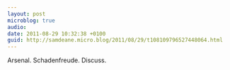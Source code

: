 ```yaml
---
layout: post
microblog: true
audio: 
date: 2011-08-29 10:32:38 +0100
guid: http://samdeane.micro.blog/2011/08/29/t108109796527448064.html
---
```

Arsenal. Schadenfreude. Discuss.
